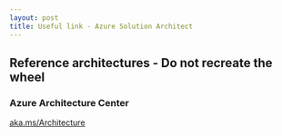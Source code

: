 ```yaml
---
layout: post
title: Useful link - Azure Solution Architect 
---
```


## Reference architectures - Do not recreate the wheel

### Azure Architecture Center

[aka.ms/Architecture](https://aka.ms/Architecture)
